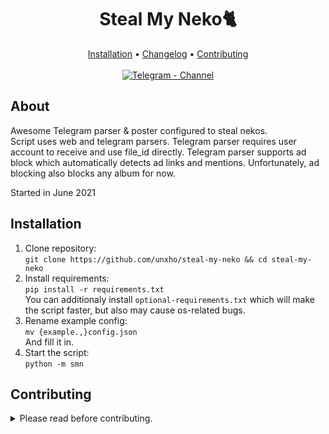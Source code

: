 <h1 align="center">Steal My Neko🐈</h1>

<div align="center">
  <a href="#installation">Installation</a> •
  <a href="https://t.me/nekoslf/3">Changelog</a> •
  <a href="#contributing">Contributing</a><br><br>
  <a href="https://t.me/nekoslf"><img alt="Telegram - Channel" src="https://img.shields.io/badge/Telegram-Channel-blue?style=flat-square&logo=telegram"></img></a>
</div>

## About
Awesome Telegram parser & poster configured to steal nekos.  
Script uses web and telegram parsers. Telegram parser requires user account to receive and use file_id directly.
Telegram parser supports ad block which automatically detects ad links and mentions. Unfortunately, ad blocking also blocks any album for now.

Started in June 2021
## Installation
1. Clone repository:  
```git clone https://github.com/unxho/steal-my-neko && cd steal-my-neko```  
2. Install requirements:  
```pip install -r requirements.txt```  
You can additionaly install `optional-requirements.txt` which will make the script faster, but also may cause os-related bugs.  
3. Rename example config:  
```mv {example.,}config.json```  
And fill it in.
4. Start the script:  
```python -m smn```

## Contributing
<details>
<summary>Please read before contributing.</summary>

#### Tools
**Formatter:** [`yapf`](https://github.com/google/yapf)  
**Linter:** [`pylint`](https://github.com/PyCQA/pylint)

#### Always test your changes.  
Do not submit something without at least running the module.  

#### Do not make large changes before discussing them first.
We want to know what exactly you are going to make to give you an advice and make sure you are not wasting your time on it.

#### Do not make formatting PRs.  
We know that our code might be not clean enough, but we don't want to merge, view or get notified about 1-line PR which fixes trailing whitelines. Please don't waste everyone's time with pointless changes.
</details>
